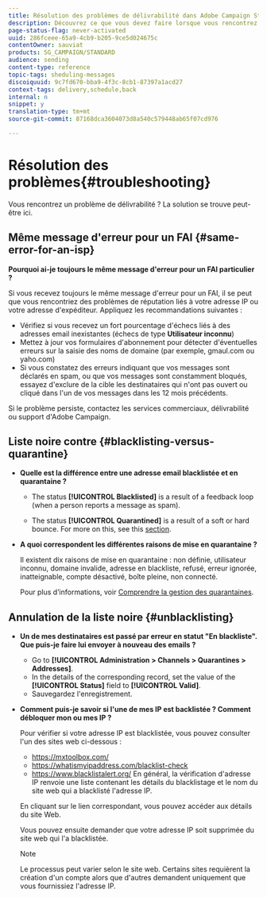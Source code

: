 ```yaml
---
title: Résolution des problèmes de délivrabilité dans Adobe Campaign Standard
description: Découvrez ce que vous devez faire lorsque vous rencontrez des problèmes de délivrabilité avec Adobe Campaign Standard.
page-status-flag: never-activated
uuid: 286fceee-65a9-4cb9-b205-9ce5d024675c
contentOwner: sauviat
products: SG_CAMPAIGN/STANDARD
audience: sending
content-type: reference
topic-tags: sheduling-messages
discoiquuid: 9c7fd670-bba9-4f3c-8cb1-87397a1acd27
context-tags: delivery,schedule,back
internal: n
snippet: y
translation-type: tm+mt
source-git-commit: 87168dca3604073d8a540c579448ab65f07cd976

---
```



# Résolution des problèmes{#troubleshooting}

Vous rencontrez un problème de délivrabilité ? La solution se trouve peut-être ici.

## Même message d&#39;erreur pour un FAI {#same-error-for-an-isp}

**Pourquoi ai-je toujours le même message d&#39;erreur pour un FAI particulier ?**

Si vous recevez toujours le même message d&#39;erreur pour un FAI, il se peut que vous rencontriez des problèmes de réputation liés à votre adresse IP ou votre adresse d&#39;expéditeur. Appliquez les recommandations suivantes :
* Vérifiez si vous recevez un fort pourcentage d&#39;échecs liés à des adresses email inexistantes (échecs de type **Utilisateur inconnu**)
* Mettez à jour vos formulaires d&#39;abonnement pour détecter d&#39;éventuelles erreurs sur la saisie des noms de domaine (par exemple, gmaul.com ou yaho.com)
* Si vous constatez des erreurs indiquant que vos messages sont déclarés en spam, ou que vos messages sont constamment bloqués, essayez d&#39;exclure de la cible les destinataires qui n&#39;ont pas ouvert ou cliqué dans l&#39;un de vos messages dans les 12 mois précédents.

Si le problème persiste, contactez les services commerciaux, délivrabilité ou support d&#39;Adobe Campaign.

## Liste noire contre {#blacklisting-versus-quarantine}

* **Quelle est la différence entre une adresse email blacklistée et en quarantaine ?**

   * The status **[!UICONTROL Blacklisted]** is a result of a feedback loop (when a person reports a message as spam).

   * The status **[!UICONTROL Quarantined]** is a result of a soft or hard bounce.
   For more on this, see this [section](../../sending/using/understanding-quarantine-management.md#quarantine-vs-blacklisting).

* **A quoi correspondent les différentes raisons de mise en quarantaine ?**

   Il existent dix raisons de mise en quarantaine : non définie, utilisateur inconnu, domaine invalide, adresse en blackliste, refusé, erreur ignorée, inatteignable, compte désactivé, boîte pleine, non connecté.

   Pour plus d’informations, voir [Comprendre la gestion des quarantaines](../../sending/using/understanding-quarantine-management.md).

## Annulation de la liste noire {#unblacklisting}

* **Un de mes destinataires est passé par erreur en statut &quot;En blackliste&quot;. Que puis-je faire lui envoyer à nouveau des emails ?**

   * Go to **[!UICONTROL Administration > Channels > Quarantines > Addresses]**.
   * In the details of the corresponding record, set the value of the **[!UICONTROL Status]** field to **[!UICONTROL Valid]**.
   * Sauvegardez l&#39;enregistrement.

* **Comment puis-je savoir si l&#39;une de mes IP est backlistée ? Comment débloquer mon ou mes IP ?**

   Pour vérifier si votre adresse IP est blacklistée, vous pouvez consulter l&#39;un des sites web ci-dessous :
   * https://mxtoolbox.com/
   * https://whatismyipaddress.com/blacklist-check
   * https://www.blacklistalert.org/
   En général, la vérification d&#39;adresse IP renvoie une liste contenant les détails du blacklistage et le nom du site web qui a blacklisté l&#39;adresse IP.

   En cliquant sur le lien correspondant, vous pouvez accéder aux détails du site Web.

   Vous pouvez ensuite demander que votre adresse IP soit supprimée du site web qui l&#39;a blacklistée.

   >[!NOTE]
   >
   >Le processus peut varier selon le site web. Certains sites requièrent la création d&#39;un compte alors que d&#39;autres demandent uniquement que vous fournissiez l&#39;adresse IP.
